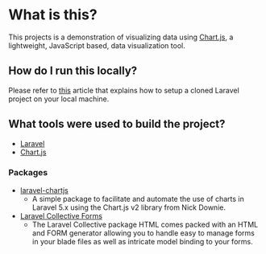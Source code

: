 # What is this?

This projects is a demonstration of visualizing data using [Chart.js](https://www.chartjs.org/docs/latest/), a  lightweight, JavaScript based, data visualization tool.

## How do I run this locally?
Please refer to [this](https://devmarketer.io/learn/setup-laravel-project-cloned-github-com/) article that explains how to setup a cloned Laravel project on your local machine.

## What tools were used to build the project?
- [Laravel](https://laravel.com/docs/8.x)
- [Chart.js](https://www.chartjs.org/docs/latest/)

### Packages
- [laravel-chartjs](https://github.com/fxcosta/laravel-chartjs)
    - A simple package to facilitate and automate the use of charts in Laravel 5.x using the Chart.js v2 library from Nick Downie.
- [Laravel Collective Forms](https://laravelcollective.com/docs/6.x/html)
    - The Laravel Collective package HTML comes packed with an HTML and FORM generator allowing you to handle easy to manage forms in your blade files as well as intricate model binding to your forms.
